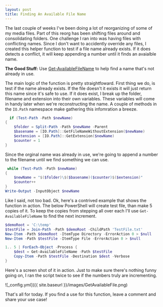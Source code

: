 ```yaml
---
layout: post
title: Finding An Available File Name
---
```


The last couple of weeks I've been doing a lot of reorganizing of some of my media files.
Part of this reorg has been shifting files around and consolidating folders.
One challenge I ran into was having files with conflicting names.
Since I don't want to accidently override any files, I created this helper function to test if a file name already exists.
If it does detects a conflict, it will keep appending a number until it finds an avaialble name.

**The Good Stuff:**
Use [Get-AvailableFileName](https://github.com/dchristian3188/Main/blob/master/Functions/Get-AvailableFileName.ps1) to help find a name that's not already in use.

<!-- more -->

The main logic of the function is pretty straightfoward.
First thing we do, is test if the name already exists.
If the file doesn't it exists it will just return this name since it's safe to use.
If it does exist, I break up the folder, filename and extension into their own variables.
These variables will come in handy later when we're reconstructing the name.
A couple of methods in the ```IO.Path``` namespace make gathering this infomration a breeze.

```powershell
  if (Test-Path -Path $newName)
{
    $folder = Split-Path -Path $newName -Parent
    $basename = [IO.Path]::GetFileNameWithoutExtension($newName)
    $extension = [IO.Path]::GetExtension($newName)
    $counter = 1
}
```

Since the orginal name was already in use, we're going to append a number to the filename until we find something we can use.

```powershell
 while (Test-Path -Path $newName)
{
    $newName = "$($folder)\$($basename)($counter)$($extension)"
    $counter++
}
Write-Output -InputObject $newName
```

Like I said, not too bad.
Ok, here's a contrived example that shows the function in action.
The below PowerShell will create test file, than make 5 copies of it.
To keep the copies from stepping all over each I'll use ```Get-AvailableFileName``` to find the next increment.

```powershell
$demoRoot = 'C:\temp'
$testFile = Join-Path -Path $demoRoot -ChildPath 'TestFile.txt'
New-Item -Path $demoRoot -ItemType Directory -ErrorAction 0 > $null
New-Item -Path $testFile -ItemType File -ErrorAction 0 > $null

1.. 5 | ForEach-Object -Process {
    $dest = Get-AvailableFileName -Path $testFile
    Copy-Item -Path $testFile -Destination $dest -Verbose
}
```

Here's a screen shot of it in action.
Just to make sure there's nothing funny going on, I ran the script twice to see if the numbers truly are incrementing.

![_config.yml]({{ site.baseurl }}/images/GetAvailableFile.png)

That's all for today.
If you find a use for this function, leave a comment and share your use case!


